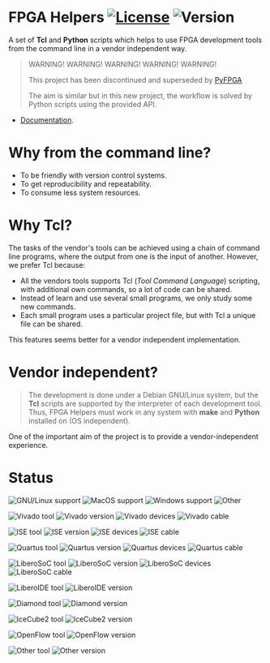 # FPGA Helpers [![License](https://img.shields.io/github/license/INTI-CMNB-FPGA/fpga_helpers.svg)](LICENSE) ![Version](https://img.shields.io/github/tag/INTI-CMNB-FPGA/fpga_helpers.svg)

A set of **Tcl** and **Python** scripts which helps to use FPGA development tools from the command line in a vendor independent way.

> WARNING! WARNING! WARNING! WARNING! WARNING! 
>
> This project has been discontinued and superseded by [PyFPGA](https://gitlab.com/rodrigomelo9/pyfpga)
>
> The aim is similar but in this new project, the workflow is solved by Python scripts using the provided API.

* [Documentation](doc).

# Why from the command line?

* To be friendly with version control systems.
* To get reproducibility and repeatability.
* To consume less system resources.

# Why Tcl?

The tasks of the vendor's tools can be achieved using a chain of command line programs, where the output from one is the input of another. However, we prefer Tcl because:

* All the vendors tools supports Tcl (*Tool Command Language*) scripting, with additional own commands, so a lot of code can be shared.
* Instead of learn and use several small programs, we only study some new commands.
* Each small program uses a particular project file, but with Tcl a unique file can be shared.

This features seems better for a vendor independent implementation.

# Vendor independent?

> The development is done under a Debian GNU/Linux system, but the **Tcl** scripts
> are supported by the interpreter of each development tool. Thus, FPGA Helpers must
> work in any system with **make** and **Python** installed on (OS independent).

One of the important aim of the project is to provide a vendor-independent experience.

# Status

![GNU/Linux support](https://img.shields.io/badge/Linux-Supported-green.svg)
![MacOS support](https://img.shields.io/badge/MacOS-Untested-yellow.svg)
![Windows support](https://img.shields.io/badge/Window-Untested-yellow.svg)
![Other](https://img.shields.io/badge/Other-Unknown-red.svg)

![Vivado tool](https://img.shields.io/badge/Tool-Vivado-blue.svg)
![Vivado version](https://img.shields.io/badge/Version-2016.4-yellow.svg)
![Vivado devices](https://img.shields.io/badge/Devices-fpga-yellow.svg)
![Vivado cable](https://img.shields.io/badge/Cable&nbsp;detected&nbsp;by&nbsp;HW&nbsp;manager-green.svg)

![ISE tool](https://img.shields.io/badge/Tool-ISE-blue.svg)
![ISE version](https://img.shields.io/badge/Version-14.7-green.svg)
![ISE devices](https://img.shields.io/badge/Devices-fpga,spi,bpi-green.svg)
![ISE cable](https://img.shields.io/badge/Cable&nbsp;detected&nbsp;by&nbsp;Impact-green.svg)

![Quartus tool](https://img.shields.io/badge/Tool-Quartus-blue.svg)
![Quartus version](https://img.shields.io/badge/Version-15.0-orange.svg)
![Quartus devices](https://img.shields.io/badge/Devices-fpga-yellow.svg)
![Quartus cable](https://img.shields.io/badge/Cable&nbsp;detected&nbsp;by&nbsp;programming.tcl-green.svg)

![LiberoSoC tool](https://img.shields.io/badge/Tool-Libero&nbsp;SoC-blue.svg)
![LiberoSoC version](https://img.shields.io/badge/Version-11.7-yellow.svg)
![LiberoSoC devices](https://img.shields.io/badge/Devices-fpga-green.svg)
![LiberoSoC cable](https://img.shields.io/badge/Cable&nbsp;FlashPro5&nbsp;in&nbsp;spi_slave&nbsp;mode-yellow.svg)

![LiberoIDE tool](https://img.shields.io/badge/Tool-Libero&nbsp;IDE-blue.svg)
![LiberoIDE version](https://img.shields.io/badge/Version-Unsupported-red.svg)

![Diamond tool](https://img.shields.io/badge/Tool-Diamond-blue.svg)
![Diamond version](https://img.shields.io/badge/Version-Unsupported-red.svg)

![IceCube2 tool](https://img.shields.io/badge/Tool-IceCube2-blue.svg)
![IceCube2 version](https://img.shields.io/badge/Version-Unsupported-red.svg)

![OpenFlow tool](https://img.shields.io/badge/Tool-Yosis+Arachne+IceStorm-blue.svg)
![OpenFlow version](https://img.shields.io/badge/Version-Unsupported-red.svg)

![Other tool](https://img.shields.io/badge/Tool-Other-blue.svg)
![Other version](https://img.shields.io/badge/Version-Unsupported-red.svg)
